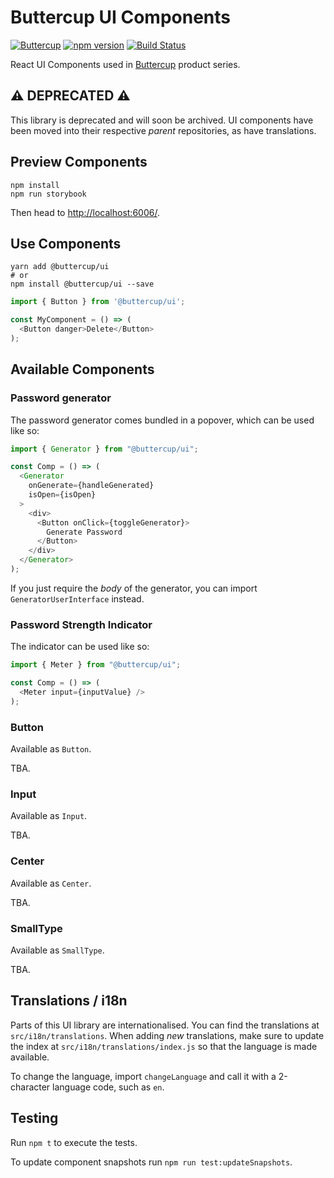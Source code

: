 # Buttercup UI Components
[![Buttercup](https://cdn.rawgit.com/buttercup-pw/buttercup-assets/6582a033/badge/buttercup-slim.svg)](https://buttercup.pw) [![npm version](https://badge.fury.io/js/%40buttercup%2Fui.svg)](https://www.npmjs.com/package/@buttercup/ui) [![Build Status](https://travis-ci.org/buttercup/ui.svg?branch=master)](https://travis-ci.org/buttercup/ui)

React UI Components used in [Buttercup](https://buttercup.pw) product series.

## ⚠️ DEPRECATED ⚠️

This library is deprecated and will soon be archived. UI components have been moved into their respective _parent_ repositories, as have translations.

## Preview Components

```shell
npm install
npm run storybook
```

Then head to [http://localhost:6006/](http://localhost:6006/).

## Use Components

```shell
yarn add @buttercup/ui
# or
npm install @buttercup/ui --save
```

```javascript
import { Button } from '@buttercup/ui';

const MyComponent = () => (
  <Button danger>Delete</Button>
);
```

## Available Components

### Password generator
The password generator comes bundled in a popover, which can be used like so:

```javascript
import { Generator } from "@buttercup/ui";

const Comp = () => (
  <Generator
    onGenerate={handleGenerated}
    isOpen={isOpen}
  >
    <div>
      <Button onClick={toggleGenerator}>
        Generate Password
      </Button>
    </div>
  </Generator>
);
```

If you just require the _body_ of the generator, you can import `GeneratorUserInterface` instead.

### Password Strength Indicator
The indicator can be used like so:

```javascript
import { Meter } from "@buttercup/ui";

const Comp = () => (
  <Meter input={inputValue} />
);
```

### Button
Available as `Button`.

TBA.

### Input
Available as `Input`.

TBA.

### Center
Available as `Center`.

TBA.

### SmallType
Available as `SmallType`.

TBA.

## Translations / i18n

Parts of this UI library are internationalised. You can find the translations at `src/i18n/translations`. When adding _new_ translations, make sure to update the index at `src/i18n/translations/index.js` so that the language is made available.

To change the language, import `changeLanguage` and call it with a 2-character language code, such as `en`.

## Testing
Run `npm t` to execute the tests.

To update component snapshots run `npm run test:updateSnapshots`.
